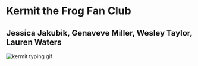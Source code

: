 # Kermit the Frog Fan Club
## Jessica Jakubik, Genaveve Miller, Wesley Taylor, Lauren Waters

![kermit typing gif](https://media.giphy.com/media/v1.Y2lkPTc5MGI3NjExNW1wejV2YmllbjdlZWpiMGp3cGM0bjZvc3h0cXY1NjViOXh4ajlkbSZlcD12MV9pbnRlcm5hbF9naWZfYnlfaWQmY3Q9Zw/IhO6ksgdk31JxbbFLA/giphy.gif)
